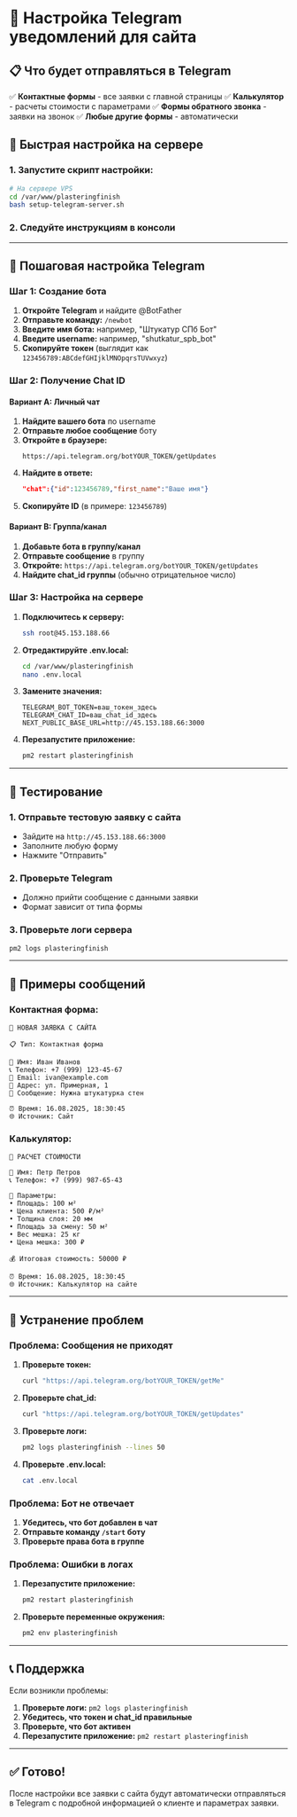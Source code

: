 # 🔔 Настройка Telegram уведомлений для сайта

## 📋 Что будет отправляться в Telegram

✅ **Контактные формы** - все заявки с главной страницы
✅ **Калькулятор** - расчеты стоимости с параметрами
✅ **Формы обратного звонка** - заявки на звонок
✅ **Любые другие формы** - автоматически

## 🚀 Быстрая настройка на сервере

### 1. Запустите скрипт настройки:
```bash
# На сервере VPS
cd /var/www/plasteringfinish
bash setup-telegram-server.sh
```

### 2. Следуйте инструкциям в консоли

---

## 🔧 Пошаговая настройка Telegram

### Шаг 1: Создание бота

1. **Откройте Telegram** и найдите @BotFather
2. **Отправьте команду:** `/newbot`
3. **Введите имя бота:** например, "Штукатур СПб Бот"
4. **Введите username:** например, "shutkatur_spb_bot"
5. **Скопируйте токен** (выглядит как `123456789:ABCdefGHIjklMNOpqrsTUVwxyz`)

### Шаг 2: Получение Chat ID

#### Вариант A: Личный чат
1. **Найдите вашего бота** по username
2. **Отправьте любое сообщение** боту
3. **Откройте в браузере:**
   ```
   https://api.telegram.org/botYOUR_TOKEN/getUpdates
   ```
4. **Найдите в ответе:**
   ```json
   "chat":{"id":123456789,"first_name":"Ваше имя"}
   ```
5. **Скопируйте ID** (в примере: `123456789`)

#### Вариант B: Группа/канал
1. **Добавьте бота в группу/канал**
2. **Отправьте сообщение** в группу
3. **Откройте:** `https://api.telegram.org/botYOUR_TOKEN/getUpdates`
4. **Найдите chat_id группы** (обычно отрицательное число)

### Шаг 3: Настройка на сервере

1. **Подключитесь к серверу:**
   ```bash
   ssh root@45.153.188.66
   ```

2. **Отредактируйте .env.local:**
   ```bash
   cd /var/www/plasteringfinish
   nano .env.local
   ```

3. **Замените значения:**
   ```env
   TELEGRAM_BOT_TOKEN=ваш_токен_здесь
   TELEGRAM_CHAT_ID=ваш_chat_id_здесь
   NEXT_PUBLIC_BASE_URL=http://45.153.188.66:3000
   ```

4. **Перезапустите приложение:**
   ```bash
   pm2 restart plasteringfinish
   ```

---

## 🧪 Тестирование

### 1. Отправьте тестовую заявку с сайта
- Зайдите на `http://45.153.188.66:3000`
- Заполните любую форму
- Нажмите "Отправить"

### 2. Проверьте Telegram
- Должно прийти сообщение с данными заявки
- Формат зависит от типа формы

### 3. Проверьте логи сервера
```bash
pm2 logs plasteringfinish
```

---

## 📱 Примеры сообщений

### Контактная форма:
```
🔔 НОВАЯ ЗАЯВКА С САЙТА

📋 Тип: Контактная форма

👤 Имя: Иван Иванов
📞 Телефон: +7 (999) 123-45-67
📧 Email: ivan@example.com
📍 Адрес: ул. Примерная, 1
💬 Сообщение: Нужна штукатурка стен

⏰ Время: 16.08.2025, 18:30:45
🌐 Источник: Сайт
```

### Калькулятор:
```
🧮 РАСЧЕТ СТОИМОСТИ

👤 Имя: Петр Петров
📞 Телефон: +7 (999) 987-65-43

📐 Параметры:
• Площадь: 100 м²
• Цена клиента: 500 ₽/м²
• Толщина слоя: 20 мм
• Площадь за смену: 50 м²
• Вес мешка: 25 кг
• Цена мешка: 300 ₽

💰 Итоговая стоимость: 50000 ₽

⏰ Время: 16.08.2025, 18:30:45
🌐 Источник: Калькулятор на сайте
```

---

## 🔧 Устранение проблем

### Проблема: Сообщения не приходят

1. **Проверьте токен:**
   ```bash
   curl "https://api.telegram.org/botYOUR_TOKEN/getMe"
   ```

2. **Проверьте chat_id:**
   ```bash
   curl "https://api.telegram.org/botYOUR_TOKEN/getUpdates"
   ```

3. **Проверьте логи:**
   ```bash
   pm2 logs plasteringfinish --lines 50
   ```

4. **Проверьте .env.local:**
   ```bash
   cat .env.local
   ```

### Проблема: Бот не отвечает

1. **Убедитесь, что бот добавлен в чат**
2. **Отправьте команду `/start` боту**
3. **Проверьте права бота в группе**

### Проблема: Ошибки в логах

1. **Перезапустите приложение:**
   ```bash
   pm2 restart plasteringfinish
   ```

2. **Проверьте переменные окружения:**
   ```bash
   pm2 env plasteringfinish
   ```

---

## 📞 Поддержка

Если возникли проблемы:

1. **Проверьте логи:** `pm2 logs plasteringfinish`
2. **Убедитесь, что токен и chat_id правильные**
3. **Проверьте, что бот активен**
4. **Перезапустите приложение:** `pm2 restart plasteringfinish`

---

## ✅ Готово!

После настройки все заявки с сайта будут автоматически отправляться в Telegram с подробной информацией о клиенте и параметрах заявки.
